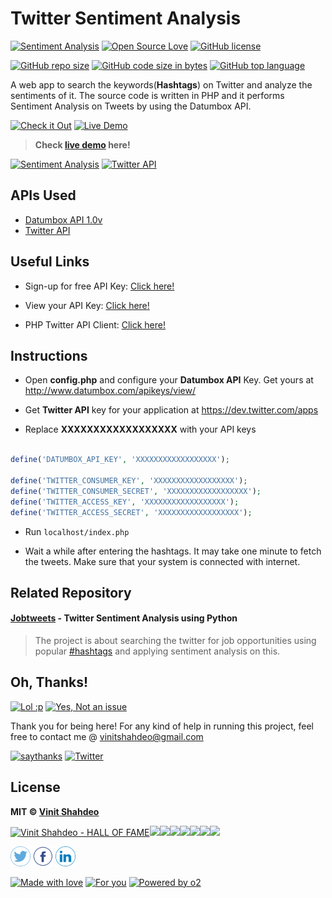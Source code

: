 # Twitter Sentiment Analysis

[![Sentiment Analysis](https://img.shields.io/static/v1.svg?label=Sentiment&message=Analysis&color=9cf&logo=twitter&style=flat&logoColor=white&colorA=informational)](https://github.com/vinitshahdeo/TwitterSentimentAnalysis/) [![Open Source Love](https://badges.frapsoft.com/os/v1/open-source.svg?v=103)](https://github.com/vinitshahdeo/) 
[![GitHub license](https://img.shields.io/github/license/vinitshahdeo/TwitterSentimentAnalysis.svg?logo=github)](https://github.com/vinitshahdeo/TwitterSentimentAnalysis/blob/master/LICENSE) 

[![GitHub repo size](https://img.shields.io/github/repo-size/vinitshahdeo/TwitterSentimentAnalysis.svg?logo=github&style=social)](https://github.com/vinitshahdeo/) [![GitHub code size in bytes](https://img.shields.io/github/languages/code-size/vinitshahdeo/TwitterSentimentAnalysis.svg?logo=git&style=social)](https://github.com/vinitshahdeo/) [![GitHub top language](https://img.shields.io/github/languages/top/vinitshahdeo/TwitterSentimentAnalysis.svg?logo=php&style=social)](https://github.com/vinitshahdeo/)

A web app to search the keywords(**Hashtags**) on Twitter and analyze the sentiments of it. The source code is written in PHP and it performs Sentiment Analysis on Tweets by using the Datumbox API.

[![Check it Out](https://forthebadge.com/images/badges/check-it-out.svg)](https://github.com/vinitshahdeo) [![Live Demo](https://forthebadge.com/images/badges/its-not-a-lie-if-you-believe-it.svg)](https://github.com/vinitshahdeo)

> **Check [live demo](http://winitvit.000webhostapp.com/projects/twitter/) here!**

[![Sentiment Analysis](https://img.shields.io/badge/Sentiment-Analysis-orange.svg?style=for-the-badge)](https://github.com/vinitshahdeo/TwitterSentimentAnalysis/) [![Twitter API](https://img.shields.io/badge/Twitter-API-blue.svg?style=for-the-badge)](https://github.com/vinitshahdeo/TwitterSentimentAnalysis/)

## APIs Used

- [Datumbox API 1.0v](http://www.datumbox.com/users/register/)
- [Twitter API](https://dev.twitter.com/apps)

## Useful Links


- Sign-up for free API Key: [Click here!](http://www.datumbox.com/users/register/)

- View your API Key: [Click here!](http://www.datumbox.com/apikeys/view/)

- PHP Twitter API Client: [Click here!](https://github.com/timwhitlock/php-twitter-api)


## Instructions

 - Open **config.php** and configure your **Datumbox API** Key. Get yours at http://www.datumbox.com/apikeys/view/ 
 
 - Get **Twitter API** key for your application at https://dev.twitter.com/apps
 
 - Replace **XXXXXXXXXXXXXXXXXX** with your API keys

```php

define('DATUMBOX_API_KEY', 'XXXXXXXXXXXXXXXXXX');

define('TWITTER_CONSUMER_KEY', 'XXXXXXXXXXXXXXXXXX');
define('TWITTER_CONSUMER_SECRET', 'XXXXXXXXXXXXXXXXXX');
define('TWITTER_ACCESS_KEY', 'XXXXXXXXXXXXXXXXXX');
define('TWITTER_ACCESS_SECRET', 'XXXXXXXXXXXXXXXXXX'); 

```

 - Run `localhost/index.php`
 
 - Wait a while after entering the hashtags. It may take one minute to fetch the tweets. Make sure that your system is connected with internet.
 
## Related Repository

#### [Jobtweets](https://vinitshahdeo.github.io/jobtweets/) - Twitter Sentiment Analysis using Python

> The project is about searching the twitter for job opportunities using popular [#hashtags](https://twitter.com/search?q=%23jobs&src=typd) and applying sentiment analysis on this.
 
## Oh, Thanks!

[![Lol :p ](https://forthebadge.com/images/badges/you-didnt-ask-for-this.svg)](https://facebook.com/vinit.shahdeo) [![Yes, Not an issue](https://forthebadge.com/images/badges/not-an-issue.svg)](https://instagram.com/vinitshahdeo)

Thank you for being here!
For any kind of help in running this project, feel free to contact me @ [vinitshahdeo@gmail.com](https://mail.google.com/mail/)

[![saythanks](https://img.shields.io/badge/say-thanks-ff69b4.svg)](https://facebook.com/vinit.shahdeo) 
[![Twitter](https://img.shields.io/twitter/url/https/github.com/vinitshahdeo/TwitterSentimentAnalysis.svg?style=social)](https://twitter.com/intent/tweet?text=Twitter%20Sentiment%20Analysis%20by%20@Vinit_Shahdeo%20:&url=https%3A%2F%2Fgithub.com%2Fvinitshahdeo%2FTwitterSentimentAnalysis)

 
## License

**MIT &copy; [Vinit Shahdeo](https://github.com/vinitshahdeo/)**

[![Vinit Shahdeo - HALL OF FAME](https://sourcerer.io/fame/vinitshahdeo/vinitshahdeo/TwitterSentimentAnalysis/images/0)](https://sourcerer.io/fame/vinitshahdeo/vinitshahdeo/TwitterSentimentAnalysis/links/0)[![](https://sourcerer.io/fame/vinitshahdeo/vinitshahdeo/TwitterSentimentAnalysis/images/1)](https://sourcerer.io/fame/vinitshahdeo/vinitshahdeo/TwitterSentimentAnalysis/links/1)[![](https://sourcerer.io/fame/vinitshahdeo/vinitshahdeo/TwitterSentimentAnalysis/images/2)](https://sourcerer.io/fame/vinitshahdeo/vinitshahdeo/TwitterSentimentAnalysis/links/2)[![](https://sourcerer.io/fame/vinitshahdeo/vinitshahdeo/TwitterSentimentAnalysis/images/3)](https://sourcerer.io/fame/vinitshahdeo/vinitshahdeo/TwitterSentimentAnalysis/links/3)[![](https://sourcerer.io/fame/vinitshahdeo/vinitshahdeo/TwitterSentimentAnalysis/images/4)](https://sourcerer.io/fame/vinitshahdeo/vinitshahdeo/TwitterSentimentAnalysis/links/4)[![](https://sourcerer.io/fame/vinitshahdeo/vinitshahdeo/TwitterSentimentAnalysis/images/5)](https://sourcerer.io/fame/vinitshahdeo/vinitshahdeo/TwitterSentimentAnalysis/links/5)[![](https://sourcerer.io/fame/vinitshahdeo/vinitshahdeo/TwitterSentimentAnalysis/images/6)](https://sourcerer.io/fame/vinitshahdeo/vinitshahdeo/TwitterSentimentAnalysis/links/6)[![](https://sourcerer.io/fame/vinitshahdeo/vinitshahdeo/TwitterSentimentAnalysis/images/7)](https://sourcerer.io/fame/vinitshahdeo/vinitshahdeo/TwitterSentimentAnalysis/links/7)

<a href="https://twitter.com/Vinit_Shahdeo"><img src="icons/twitter.png" width="32px" height="32px"></a> <a href="https://www.facebook.com/vinit.shahdeo"><img src="icons/facebook.png" width="32px" height="32px"></a> <a href="https://www.linkedin.com/in/vinitshahdeo/"><img src="icons/linkedin.png" width="32px" height="32px"></a>

[![Made with love](https://forthebadge.com/images/badges/built-with-love.svg)](https://github.com/vinitshahdeo) [![For you](https://forthebadge.com/images/badges/for-you.svg)](https://github.com/vinitshahdeo) [![Powered by o2](https://forthebadge.com/images/badges/powered-by-oxygen.svg)](https://facebook.com/vinitshahdeo)

